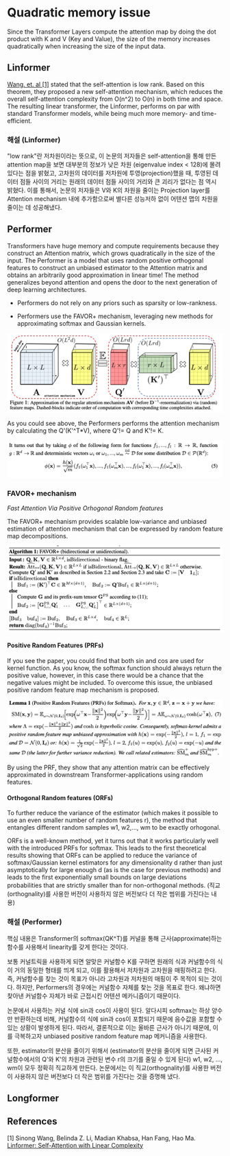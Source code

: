 # Quadratic memory issue

Since the Transformer Layers compute the attention map by doing the dot product with K and V (Key and Value), the size of the memory increases quadratically when increasing the size of the input data.

## Linformer

[Wang. et. al [1]](https://arxiv.org/abs/2006.04768) stated that the self-attention is low rank. Based on this theorem, they proposed a new self-attention mechanism, which reduces the overall self-attention complexity from O(n^2) to O(n) in both time and space. The resulting linear transformer, the Linformer, performs on par with standard Transformer models, while being much more memory- and time-efficient.

### 해설 (Linformer)

"low rank"란 저차원이라는 뜻으로, 이 논문의 저자들은 self-attention을 통해 만든 attention map을 보면 대부분의 정보가 낮은 차원 (eigenvalue index < 128)에 몰려 있다는 점을 밝혔고, 고차원의 데이터를 저차원에 투영(projection)했을 때, 투영된 데이터 점들 사이의 거리는 원래의 데이터 점들 사이의 거리와 큰 괴리가 없다는 점 역시 밝혔다. 이를 통해서, 논문의 저자들은 V와 K의 차원을 줄이는 Projection layer를 Attention mechanism 내에 추가함으로써 별다른 성능저하 없이 어텐션 맵의 차원을 줄이는 데 성공해냈다.

## Performer

Transformers have huge memory and compute requirements because they construct an Attention matrix, which grows quadratically in the size of the input. The Performer is a model that uses random positive orthogonal features to construct an unbiased estimator to the Attention matrix and obtains an arbitrarily good approximation in linear time! The method generalizes beyond attention and opens the door to the next generation of deep learning architectures.

- Performers do not rely on any priors such as sparsity or low-rankness.

- Performers use the FAVOR+ mechanism, leveraging new methods for approximating softmax and Gaussian kernels.

![Approximation of the regular attention mechanism via feature maps](./imgs/performer_approximation.png)

As you could see above, the Performers performs the attention mechanism by calculating the Q'(K'^T*V), where Q'!= Q and K'!= K.

![performers' kernel function](./imgs/performers_kernel_func.png)

### FAVOR+ mechanism

_Fast Attention Via Positive Orhogonal Random features_

The FAVOR+ mechanism provides scalable low-variance and unbiased estimation of attention mechanism that can be expressed by random feature map decompositions.

![FAVOR+](./imgs/favor.png)

#### Positive Random Features (PRFs)

If you see the paper, you could find that both sin and cos are used for kernel function. As you know, the softmax function should always return the positive value, however, in this case there would be a chance that the negative values might be included. To overcome this issue, the unbiased positive random feature map mechanism is proposed.

![PRF](./imgs/performers_prf.png)

By using the PRF, they show that any attention matrix can be effectively approximated in downstream Transformer-applications using random features.

#### Orthogonal Random features (ORFs)

To further reduce the variance of the estimator (which makes it possible to use an even smaller number of random features r), the method that entangles different random samples w1, w2,..., wm to be exactly orhogonal.

ORFs is a well-known method, yet it turns out that it works particularly well with the introduced PRFs for softmax. This leads to the first theoretical results showing that ORFs can be applied to reduce the variance of softmax/Gaussian kernel estimators for any dimensionality d rather than just asymptotically for large enough d (as is the case for previous methods) and leads to the first exponentially small bounds on large deviations probabilities that are strictly smaller than for non-orthogonal methods.
(직교(orthognality)를 사용한 버전이 사용하지 않은 버전보다 더 작은 범위를 가진다는 내용)

### 해설 (Performer)

핵심 내용은 Transformer의 softmax(QK^T)를 커널을 통해 근사(approximate)하는 함수를 사용해서 linearity를 갖게 한다는 것이다.

보통 커널트릭을 사용하게 되면 알맞은 커널함수 K를 구하면 원래의 식과 커널함수의 식이 거의 동일한 형태를 띄게 되고, 이를 활용해서 저차원과 고차원을 매핑하려고 한다. 즉, 커널함수를 찾는 것이 목표가 아니라 고차원과 저차원의 매핑이 주 목적이 되는 것이다. 하지만, Performers의 경우에는 커널함수 자체를 찾는 것을 목표로 한다. 왜냐하면 찾아낸 커널함수 자체가 바로 근접시킨 어텐션 메카니즘이기 때문이다.

논문에서 사용하는 커널 식에 sin과 cos이 사용이 된다. 알다시피 softmax는 하상 양수만 반환하는데 비해, 커널함수의 식에 sin과 cos이 포함되기 때문에 음수값을 포함할 수 있는 상황이 발생하게 된다. 따라서, 결론적으로 이는 올바른 근사가 아니기 때문에, 이를 극복하고자 unbiased positive random feature map 메커니즘을 사용한다.

또한, estimator의 분산을 줄이기 위해서 (estimator의 분산을 줄이게 되면 근사된 커널함수에서의 Q'와 K'의 차원과 관련된 변수 r의 크기를 줄일 수 있게 된다) w1, w2, ..., wm이 모두 정확히 직교하게 만든다. 논문에서는 이 직교(orthognality)를 사용한 버전이 사용하지 않은 버전보다 더 작은 범위를 가진다는 것을 증명해 냈다.

## Longformer

## References

[1] Sinong Wang, Belinda Z. Li, Madian Khabsa, Han Fang, Hao Ma. [Linformer: Self-Attention with Linear Complexity](https://arxiv.org/abs/2006.04768)
